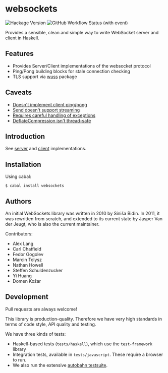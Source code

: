 # websockets

![Hackage Version](https://img.shields.io/hackage/v/websockets)
![GitHub Workflow Status (with event)](https://img.shields.io/github/actions/workflow/status/jaspervdj/websockets/ci.yml)

Provides a sensible, clean and simple way to write WebSocket
server and client in Haskell.

## Features

- Provides Server/Client implementations of the websocket protocol
- Ping/Pong building blocks for stale connection checking
- TLS support via [wuss](https://hackage.haskell.org/package/wuss) package

## Caveats

- [Doesn't implement client ping/pong](https://github.com/jaspervdj/websockets/issues/159)
- [Send doesn't support streaming](https://github.com/jaspervdj/websockets/issues/119)
- [Requires careful handling of exceptions](https://github.com/jaspervdj/websockets/issues/48)
- [DeflateCompression isn't thread-safe](https://github.com/jaspervdj/websockets/issues/208)

## Introduction

See [server](./example/server.lhs) and [client](./example/client.hs) implementations.

## Installation

Using cabal:

```
$ cabal install websockets
```

## Authors

An initial WebSockets library was written in 2010 by Siniša Biđin. In 2011, it
was rewritten from scratch, and extended to its current state by Jasper Van der
Jeugt, who is also the current maintainer.

Contributors:

- Alex Lang
- Carl Chatfield
- Fedor Gogolev
- Marcin Tolysz
- Nathan Howell
- Steffen Schuldenzucker
- Yi Huang
- Domen Kožar

## Development

Pull requests are always welcome!

This library is production-quality. Therefore we have very high standards in
terms of code style, API quality and testing.

We have three kinds of tests:

- Haskell-based tests (`tests/haskell`), which use the `test-framework` library
- Integration tests, available in `tests/javascript`. These require a browser to
  run.
- We also run the extensive [autobahn testsuite].

[autobahn testsuite]: https://github.com/crossbario/autobahn-testsuite
